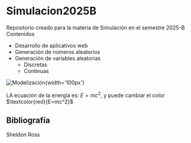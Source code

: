 # Simulacion2025B
Repositorio creado para la materia de Simulación en el semestre 2025-B
Contenidos
- Desarrollo de aplicativos web
- Generación de números aleatorios
- Generación de variables aleatorias
   - Discretas
  - Continuas
 

![Modelización](https://www.simwell.io/hubfs/Imported_Blog_Media/1*nNLRUcFSbnTvUfFvqsKO0w-2.png){width='100px'}

LA ecuación de la energía es: $E=mc^2$, y puede cambiar el color $\textcolor{red}{E=mc^2}$

## Bibliografía

Sheldon Ross
